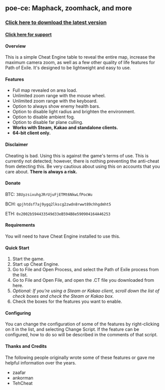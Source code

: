 ## poe-ce: Maphack, zoomhack, and more

### [Click here to download the latest version](https://github.com/m4p3r/poe-ce/raw/master/ct/maper_CE_3.11.0.zip)

#### [Click here for support](https://www.ownedcore.com/forums/showthread.php?p=4216273)

#### Overview

This is a simple Cheat Engine table to reveal the entire map, increase the maximum camera zoom, as well as a few other quality of life features for Path of Exile. It's designed to be lightweight and easy to use.


#### Features

* Full map revealed on area load.
* Unlimited zoom range with the mouse wheel.
* Unlimited zoom range with the keyboard.
* Option to always show enemy health bars.
* Option to disable light radius and brighten the environment.
* Option to disable ambient fog.
* Option to disable far plane culling.
* **Works with Steam, Kakao and standalone clients.**
* **64-bit client only.**


#### Disclaimer

Cheating is bad. Using this is against the game's terms of use. This is currently not detected; however, there is nothing preventing the anti-cheat from detecting this. Be very cautious about using this on accounts that you care about. **There is always a risk.**


#### Donate

BTC: `38UyzsixuhgJRrUjuFjETMt6NkwLfPocWu`

BCH: `qpjhtdsf7aj9ygq2lkscg2zwdn8rwwt89chhgdmht5`

ETH: `0x2002b594433549d33eB594B8e590904164A46253`


#### Requirements

You will need to have Cheat Engine installed to use this.


#### Quick Start

1. Start the game.
2. Start up Cheat Engine.
3. Go to File and Open Process, and select the Path of Exile process from the list.
4. Go to File and Open File, and open the .CT file you downloaded from here.
5. *Optional: If you're using a Steam or Kakao client, scroll down the list of check boxes and check the Steam or Kakao box.*
6. Check the boxes for the features you want to enable.


#### Configuring

You can change the configuration of some of the features by right-clicking on it in the list, and selecting Change Script. If the feature can be configured, how to do so will be described in the comments of that script.


#### Thanks and Credits

The following people originally wrote some of these features or gave me helpful information over the years.

* zaafar
* ankorman
* TehCheat
